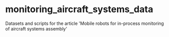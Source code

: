 # monitoring_aircraft_systems_data
Datasets and scripts for the article 'Mobile robots for in-process monitoring of aircraft systems assembly'
